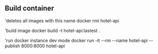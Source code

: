 ## Build container

'deletes all images with this name
docker rmi hotel-api

'build image
docker build -t hotel-api:lastest .

'run docker instance dev mode
docker run -it --rm --name hotel-api --publish 8000:8000 hotel-api
